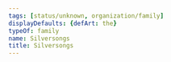 ```yaml
---
tags: [status/unknown, organization/family]
displayDefaults: {defArt: the}
typeOf: family
name: Silversongs
title: Silversongs
---
```


